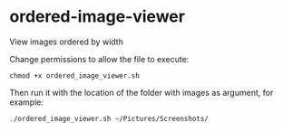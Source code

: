 # ordered-image-viewer
View images ordered by width

Change permissions to allow the file to execute:

`chmod +x ordered_image_viewer.sh`

Then run it with the location of the folder with images as argument, for example:

`./ordered_image_viewer.sh ~/Pictures/Screenshots/`
